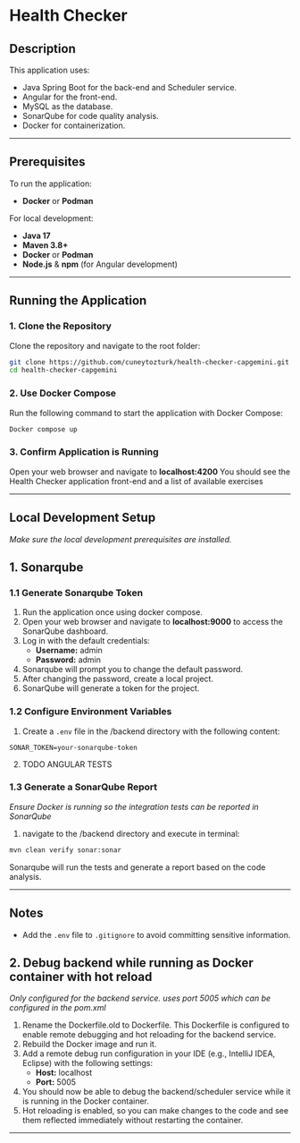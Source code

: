 
# Health Checker

## Description
This application uses:
- Java Spring Boot for the back-end and Scheduler service. 
- Angular for the front-end.
- MySQL as the database.
- SonarQube for code quality analysis.
- Docker for containerization.

---

## Prerequisites
To run the application:
- **Docker** or **Podman**

For local development:
- **Java 17**
- **Maven 3.8+** 
- **Docker** or **Podman**
- **Node.js** & **npm** (for Angular development)

---

## Running the Application

### 1. Clone the Repository
Clone the repository and navigate to the root folder:
```bash
git clone https://github.com/cuneytozturk/health-checker-capgemini.git
cd health-checker-capgemini
```

### 2. Use Docker Compose
Run the following command to start the application with Docker Compose:
```bash
Docker compose up
```

### 3. Confirm Application is Running
Open your web browser and navigate to **localhost:4200**
You should see the Health Checker application front-end and a list of available exercises

---

## Local Development Setup
*Make sure the local development prerequisites are installed.*
## 1. Sonarqube
### 1.1 Generate Sonarqube Token
1. Run the application once using docker compose.
2. Open your web browser and navigate to **localhost:9000** to access the SonarQube dashboard.
3. Log in with the default credentials:
   - **Username:** admin
   - **Password:** admin
4. Sonarqube will prompt you to change the default password.
5. After changing the password, create a local project.
6. SonarQube will generate a token for the project.


### 1.2 Configure Environment Variables
1. Create a `.env` file in the /backend directory with the following content:
```env
SONAR_TOKEN=your-sonarqube-token
```
2. TODO ANGULAR TESTS

### 1.3 Generate a SonarQube Report
*Ensure Docker is running so the integration tests can be reported in SonarQube*
1. navigate to the /backend directory and execute in terminal:
```bash
mvn clean verify sonar:sonar
```
Sonarqube will run the tests and generate a report based on the code analysis.

---

## Notes
- Add the `.env` file to `.gitignore` to avoid committing sensitive information.

## 2. Debug backend while running as Docker container with hot reload
*Only configured for the backend service. uses port 5005 which can be configured in the pom.xml*

1. Rename the Dockerfile.old to Dockerfile. This Dockerfile is configured to enable remote debugging and hot reloading for the backend service.
2. Rebuild the Docker image and run it.
3. Add a remote debug run configuration in your IDE (e.g., IntelliJ IDEA, Eclipse) with the following settings:
   - **Host:** localhost
   - **Port:** 5005
4. You should now be able to debug the backend/scheduler service while it is running in the Docker container.
5. Hot reloading is enabled, so you can make changes to the code and see them reflected immediately without restarting the container.

---




